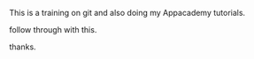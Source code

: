 This is a training on git and also doing my Appacademy tutorials.

follow through with this.

thanks.